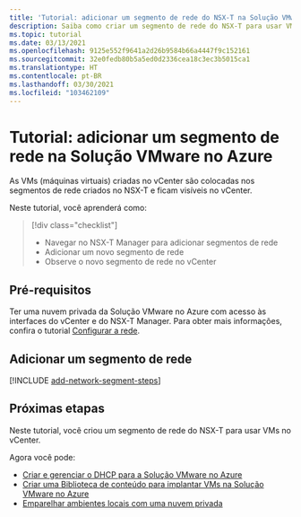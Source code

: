 ```yaml
---
title: 'Tutorial: adicionar um segmento de rede do NSX-T na Solução VMware no Azure'
description: Saiba como criar um segmento de rede do NSX-T para usar VMs (máquinas virtuais) no vCenter.
ms.topic: tutorial
ms.date: 03/13/2021
ms.openlocfilehash: 9125e552f9641a2d26b9584b66a4447f9c152161
ms.sourcegitcommit: 32e0fedb80b5a5ed0d2336cea18c3ec3b5015ca1
ms.translationtype: HT
ms.contentlocale: pt-BR
ms.lasthandoff: 03/30/2021
ms.locfileid: "103462109"
---
```

# <a name="tutorial-add-a-network-segment-in-azure-vmware-solution"></a>Tutorial: adicionar um segmento de rede na Solução VMware no Azure 

As VMs (máquinas virtuais) criadas no vCenter são colocadas nos segmentos de rede criados no NSX-T e ficam visíveis no vCenter.

Neste tutorial, você aprenderá como:

> [!div class="checklist"]
> * Navegar no NSX-T Manager para adicionar segmentos de rede
> * Adicionar um novo segmento de rede
> * Observe o novo segmento de rede no vCenter

## <a name="prerequisites"></a>Pré-requisitos

Ter uma nuvem privada da Solução VMware no Azure com acesso às interfaces do vCenter e do NSX-T Manager. Para obter mais informações, confira o tutorial [Configurar a rede](tutorial-configure-networking.md).

## <a name="add-a-network-segment"></a>Adicionar um segmento de rede

[!INCLUDE [add-network-segment-steps](includes/add-network-segment-steps.md)]

## <a name="next-steps"></a>Próximas etapas

Neste tutorial, você criou um segmento de rede do NSX-T para usar VMs no vCenter. 

Agora você pode: 

- [Criar e gerenciar o DHCP para a Solução VMware no Azure](manage-dhcp.md)
- [Criar uma Biblioteca de conteúdo para implantar VMs na Solução VMware no Azure](deploy-vm-content-library.md) 
- [Emparelhar ambientes locais com uma nuvem privada](tutorial-expressroute-global-reach-private-cloud.md)


<!-- LINKS - external-->

<!-- LINKS - internal -->
